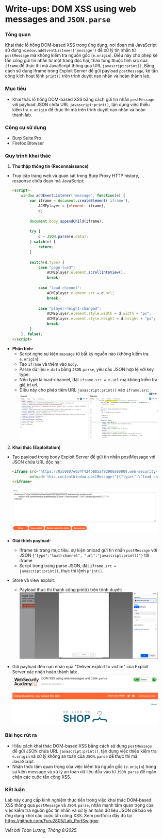 # Write-ups: DOM XSS using web messages and `JSON.parse`

### Tổng quan
Khai thác lỗ hổng DOM-based XSS trong ứng dụng, nơi đoạn mã JavaScript sử dụng `window.addEventListener('message')` để xử lý tin nhắn từ `postMessage` mà không kiểm tra nguồn gốc (`e.origin`). Điều này cho phép kẻ tấn công gửi tin nhắn từ một trang độc hại, thao túng thuộc tính src của `iframe` để thực thi mã JavaScript thông qua URL `javascript:print()`. Bằng cách sử dụng iframe trong Exploit Server để gửi payload `postMessage`, kẻ tấn công kích hoạt lệnh `print()` trên trình duyệt nạn nhân và hoàn thành lab.

### Mục tiêu
- Khai thác lỗ hổng DOM-based XSS bằng cách gửi tin nhắn `postMessage` với payload JSON chứa URL `javascript:print()`, tận dụng việc thiếu kiểm tra `e.origin` để thực thi mã trên trình duyệt nạn nhân và hoàn thành lab.

### Công cụ sử dụng
- Burp Suite Pro
- Firefox Browser

### Quy trình khai thác
1. **Thu thập thông tin (Reconnaissance)**
- Truy cập trang web và quan sát trong Burp Proxy HTTP history, response chứa đoạn mã JavaScript:
    ```html
    <script>
        window.addEventListener('message', function(e) {
            var iframe = document.createElement('iframe'), 
                ACMEplayer = {element: iframe}, 
                d;

            document.body.appendChild(iframe);

            try {
                d = JSON.parse(e.data);
            } catch(e) {
                return;
            }

            switch(d.type) {
                case "page-load":
                    ACMEplayer.element.scrollIntoView();
                    break;

                case "load-channel":
                    ACMEplayer.element.src = d.url;
                    break;

                case "player-height-changed":
                    ACMEplayer.element.style.width = d.width + "px";
                    ACMEplayer.element.style.height = d.height + "px";
                    break;
            }
        }, false);
    </script>
    ```
- **Phân tích:**
    - Script nghe sự kiện `message` từ bất kỳ nguồn nào (không kiểm tra `e.origin`).
    - Tạo `iframe` và thêm vào `body`.
    - Parse dữ liệu `e.data` bằng `JSON.parse`, yêu cầu JSON hợp lệ với key type.
    - Nếu type là load-channel, đặt `iframe.src = d.url` mà không kiểm tra giá trị url.
    - Điều này cho phép tiêm URL `javascript:print()` vào `iframe.src`:
        ![event](./images/1_event.png)

2. **Khai thác (Exploitation)**
- Tạo payload trong body Exploit Server để gửi tin nhắn postMessage với JSON chứa URL độc hại:
    ```html
    <iframe src="https://0a50007e034f424b805af82900a00009.web-security-academy.net/" 
            onload='this.contentWindow.postMessage("{\"type\":\"load-channel\", \"url\":\"javascript:print()\"}", "*")'>
    </iframe>
    ```
    ![body](./images/2_body.png)
- **Giải thích payload:**
    - Iframe tải trang mục tiêu. sự kiện onload gửi tin nhắn `postMessage` với JSON `{"type":"load-channel", "url":"javascript:print()"}` tới iframe
    - Script trong trang parse JSON, đặt `iframe.src = javascript:print()`, thực thi lệnh `print()`.

- Store và view exploit:
    - Payload thực thi thành công print() trên trình duyệt:
        ![view](./images/3_view.png)

- Gửi payload đến nạn nhân qua "Deliver exploit to victim" của Exploit Server xác nhận hoàn thành lab:
    ![solved](./images/4_solved.png)

### Bài học rút ra
- Hiểu cách khai thác DOM-based XSS bằng cách sử dụng `postMessage` để gửi JSON chứa URL `javascript:print()`, tận dụng việc thiếu kiểm tra `e.origin` và xử lý không an toàn của `JSON.parse` để thực thi mã JavaScript.
- Nhận thức tầm quan trọng của việc kiểm tra nguồn gốc (`e.origin`) trong sự kiện message và xử lý an toàn dữ liệu đầu vào từ `JSON.parse` để ngăn chặn các cuộc tấn công XSS.

### Kết luận
Lab này cung cấp kinh nghiệm thực tiễn trong việc khai thác DOM-based XSS thông qua `postMessage` và `JSON.parse`, nhấn mạnh tầm quan trọng của việc kiểm tra nguồn gốc tin nhắn và xử lý an toàn dữ liệu JSON để bảo vệ ứng dụng khỏi các cuộc tấn công XSS. Xem portfolio đầy đủ tại https://github.com/Furu2805/Lab_PortSwigger.

*Viết bởi Toàn Lương, Tháng 8/2025.*